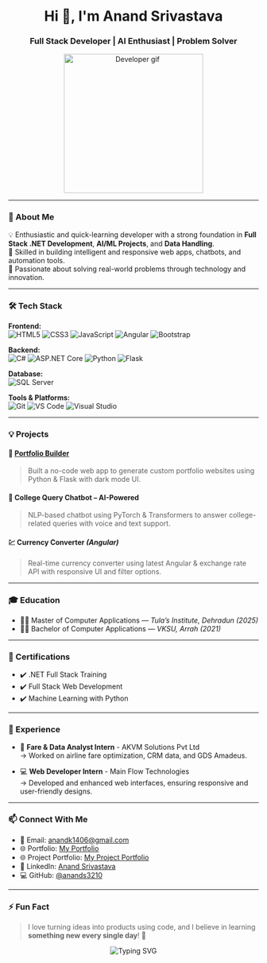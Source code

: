 <h1 align="center">Hi 👋, I'm Anand Srivastava</h1>
<h3 align="center">Full Stack Developer | AI Enthusiast | Problem Solver</h3>

<p align="center">
  <img src="https://media.giphy.com/media/26tn33aiTi1jkl6H6/giphy.gif" width="280" alt="Developer gif">
</p>

---

### 🧠 About Me

💡 Enthusiastic and quick-learning developer with a strong foundation in **Full Stack .NET Development**, **AI/ML Projects**, and **Data Handling**.  
🚀 Skilled in building intelligent and responsive web apps, chatbots, and automation tools.  
🎯 Passionate about solving real-world problems through technology and innovation.

---

### 🛠️ Tech Stack

**Frontend:**  
![HTML5](https://img.shields.io/badge/HTML5-E34F26?style=flat-square&logo=html5&logoColor=white)
![CSS3](https://img.shields.io/badge/CSS3-1572B6?style=flat-square&logo=css3&logoColor=white)
![JavaScript](https://img.shields.io/badge/JavaScript-F7DF1E?style=flat-square&logo=javascript&logoColor=black)
![Angular](https://img.shields.io/badge/Angular-DD0031?style=flat-square&logo=angular&logoColor=white)
![Bootstrap](https://img.shields.io/badge/Bootstrap-563D7C?style=flat-square&logo=bootstrap&logoColor=white)

**Backend:**  
![C#](https://img.shields.io/badge/C%23-239120?style=flat-square&logo=c-sharp&logoColor=white)
![ASP.NET Core](https://img.shields.io/badge/ASP.NET_Core-512BD4?style=flat-square&logo=.net&logoColor=white)
![Python](https://img.shields.io/badge/Python-3776AB?style=flat-square&logo=python&logoColor=white)
![Flask](https://img.shields.io/badge/Flask-000000?style=flat-square&logo=flask&logoColor=white)

**Database:**  
![SQL Server](https://img.shields.io/badge/Microsoft_SQL_Server-CC2927?style=flat-square&logo=microsoft-sql-server&logoColor=white)

**Tools & Platforms:**  
![Git](https://img.shields.io/badge/Git-F05032?style=flat-square&logo=git&logoColor=white)
![VS Code](https://img.shields.io/badge/VS_Code-007ACC?style=flat-square&logo=visual-studio-code&logoColor=white)
![Visual Studio](https://img.shields.io/badge/Visual_Studio-5C2D91?style=flat-square&logo=visual-studio&logoColor=white)

---

### 💡 Projects

#### 🧳 [Portfolio Builder](https://anandk1406.pythonanywhere.com/)  
> Built a no-code web app to generate custom portfolio websites using Python & Flask with dark mode UI.

#### 💬 College Query Chatbot – AI-Powered
> NLP-based chatbot using PyTorch & Transformers to answer college-related queries with voice and text support.


#### 💹 Currency Converter *(Angular)*
> Real-time currency converter using latest Angular & exchange rate API with responsive UI and filter options.

---

### 🎓 Education

- 🧑‍🎓 Master of Computer Applications — *Tula’s Institute, Dehradun (2025)*  
- 👨‍🎓 Bachelor of Computer Applications — *VKSU, Arrah (2021)*

---

### 📜 Certifications

- ✔️ .NET Full Stack Training  
- ✔️ Full Stack Web Development  
- ✔️ Machine Learning with Python

---

### 👔 Experience

- 💼 **Fare & Data Analyst Intern** - AKVM Solutions Pvt Ltd  
  → Worked on airline fare optimization, CRM data, and GDS Amadeus.

- 💻 **Web Developer Intern** - Main Flow Technologies  
  → Developed and enhanced web interfaces, ensuring responsive and user-friendly designs.

---

### 📫 Connect With Me

- 📩 Email: anandk1406@gmail.com  
- 🌐 Portfolio: [My Portfolio](https://as-portfolio1.netlify.app/)
- 🌐 Project Portfolio: [My Project Portfolio](https://as-portfolio1.netlify.app/) 
- 🔗 LinkedIn: [Anand Srivastava](https://www.linkedin.com/in/anand-kumar-srivastava)  
- 💻 GitHub: [@anands3210](https://github.com/anands3210)

---

### ⚡ Fun Fact
> I love turning ideas into products using code, and I believe in learning **something new every single day**! 🚀

<p align="center">
  <img src="https://readme-typing-svg.demolab.com?font=Fira+Code&size=22&pause=1000&color=12F7D7&center=true&vCenter=true&width=500&lines=Thanks+for+visiting+my+profile!;Let's+build+something+amazing+🚀" alt="Typing SVG" />
</p>
